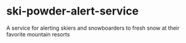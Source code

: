 # ski-powder-alert-service
A service for alerting skiers and snowboarders to fresh snow at their favorite mountain resorts
